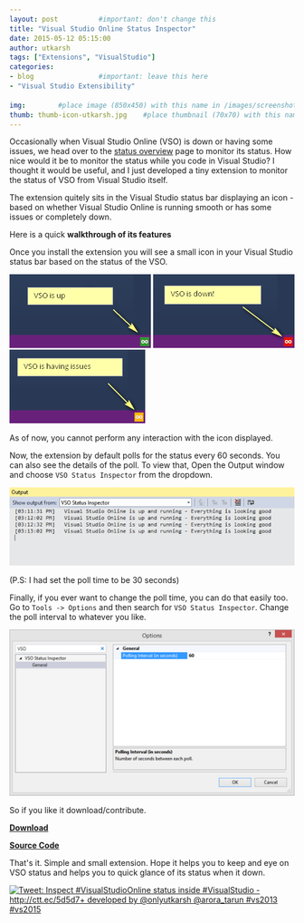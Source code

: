 ```yaml
---
layout: post          #important: don't change this
title: "Visual Studio Online Status Inspector"
date: 2015-05-12 05:15:00 
author: utkarsh
tags: ["Extensions", "VisualStudio"]
categories:
- blog                #important: leave this here
- "Visual Studio Extensibility"

img:        #place image (850x450) with this name in /images/screenshots
thumb: thumb-icon-utkarsh.jpg    #place thumbnail (70x70) with this name in /images/screenshotsthumbs/
---
```

 
Occasionally when Visual Studio Online (VSO) is down or having some issues, we head over to the [status overview](https://www.visualstudio.com/en-us/support/support-overview-vs.aspx) page to monitor its status. How nice would it be to monitor the status while you code in Visual Studio? I thought it would be useful, and I just developed a tiny extension to monitor the status of VSO from Visual Studio itself. 
<!--more-->

The extension quitely sits in the Visual Studio status bar displaying an icon - based on whether Visual Studio Online is running smooth or has some issues or completely down. 

Here is a quick **walkthrough of its features**

Once you install the extension you will see a small icon in your Visual Studio status bar based on the status of the VSO.

![Alt text](/images/screenshots/utkarsh/vso_status_inspector_green.png "VSO is up")
![Alt text](/images/screenshots/utkarsh/vso_status_inspector_red.png "VSO is down")
![Alt text](/images/screenshots/utkarsh/vso_status_inspector_yellow.png "VSO is yellow")

As of now, you cannot perform any interaction with the icon displayed. 

Now, the extension by default polls for the status every 60 seconds. You can also see the details of the poll. To view that, Open the Output window and choose `VSO Status Inspector` from the dropdown. 

![Alt text](/images/screenshots/utkarsh/vso_status_inspector_output.png "VSO output")

(P.S: I had set the poll time to be 30 seconds)

Finally, if you ever want to change the poll time, you can do that easily too. Go to `Tools -> Options` and then search for `VSO Status Inspector`. Change the poll interval to whatever you like.

![Alt text](/images/screenshots/utkarsh/vso_status_inspector_options.png "VSO Options")

So if you like it download/contribute.

[**Download**](https://visualstudiogallery.msdn.microsoft.com/e87c82b9-dced-4fe2-9a40-f90139c56882)

[**Source Code**](https://github.com/onlyutkarsh/VSOStatusInspector/)

That's it. Simple and small extension. Hope it helps you to keep and eye on VSO status and helps you to quick glance of its status when it down.

 <a href="http://ctt.ec/5d5d7"><img src="http://clicktotweet.com/img/tweet-graphic-4.png" alt="Tweet: Inspect #VisualStudioOnline status inside #VisualStudio - http://ctt.ec/5d5d7+ developed by @onlyutkarsh @arora_tarun #vs2013 #vs2015"></a>